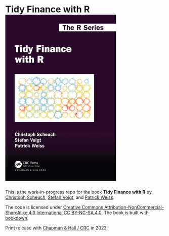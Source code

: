 # Tidy Finance with R![<img src="https://www.tidy-finance.org" class="logo" align="right" style="width:60px;"/>](cover_crc_tidy_finance.jpg)

This is the work-in-progress repo for the book **Tidy Finance with R** by [Christoph Scheuch](https://christophscheuch.github.io?utm_source=tidy-finance-repo), [Stefan Voigt](https://voigtstefan.me?utm_source=tidy-finance-repo), and [Patrick Weiss](https://sites.google.com/view/patrick-weiss?utm_source=tidy-finance-repo).

The code is licensed under [Creative Commons Attribution-NonCommercial-ShareAlike 4.0 International CC BY-NC-SA 4.0](https://creativecommons.org/licenses/by-nc-sa/4.0/). The book is built with [bookdown](https://bookdown.org/).

Print release with [Chapman & Hall / CRC](https://www.routledge.com/go/chapman-hall?utm_source=tidy-finance.org) in 2023.
